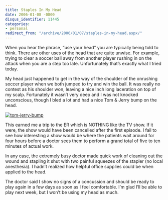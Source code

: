```yaml
---
title: Staples In My Head
date: 2006-01-08 -0800
disqus_identifier: 11445
categories:
- personal
redirect_from: "/archive/2006/01/07/staples-in-my-head.aspx/"
---
```


When you hear the phrase, “use your head” you are typically being told
to think. There are other uses of the head that are quite unwise. For
example, trying to clear a soccer ball away from another player rushing
in on the attack when you are a step too late. Unfortunately that’s
exactly what I tried today.

My head just happened to get in the way of the shoulder of the onrushing
soccer player when we both jumped to try and win the ball. It was really
no contest as his shoulder won, leaving a nice inch long laceration on
top of my scalp. Fortunately it wasn’t very deep and I was not knocked
unconscious, though I bled a lot and had a nice Tom & Jerry bump on the
head.

[![tom-jerry-bump](https://haacked.com/images/haacked_com/WindowsLiveWriter/Staples-In-My-Head_132F8/tom-jerry-bump_thumb.jpg "tom-jerry-bump")](https://haacked.com/images/haacked_com/WindowsLiveWriter/Staples-In-My-Head_132F8/tom-jerry-bump_2.jpg)

This earned me a trip to the ER which is NOTHING like the TV show. If it
were, the show would have been cancelled after the first episode. I fail
to see how interesting a show would be where the patients wait around
for four hours before a doctor sees them to perform a grand total of
five to ten minutes of actual work.

In any case, the extremely busy doctor made quick work of cleaning out
the wound and stapling it shut with two painful squeezes of the stapler
(no local anesthesia). I hadn’t realized how helpful office supplies
could be when applied to the head.

The doctor said I show no signs of a concussion and should be ready to
play again in a few days as soon as I feel comfortable. I’m glad I’ll be
able to play next week, but I won’t be using my head as much.

